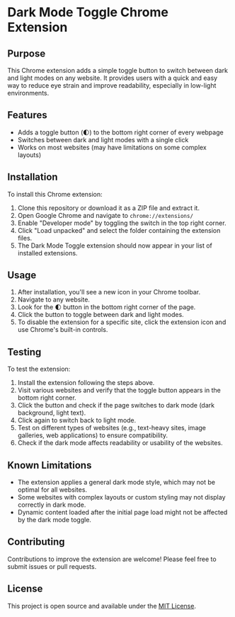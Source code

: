 # Dark Mode Toggle Chrome Extension

## Purpose

This Chrome extension adds a simple toggle button to switch between dark and light modes on any website. It provides users with a quick and easy way to reduce eye strain and improve readability, especially in low-light environments.

## Features

- Adds a toggle button (🌓) to the bottom right corner of every webpage
- Switches between dark and light modes with a single click
- Works on most websites (may have limitations on some complex layouts)

## Installation

To install this Chrome extension:

1. Clone this repository or download it as a ZIP file and extract it.
2. Open Google Chrome and navigate to `chrome://extensions/`
3. Enable "Developer mode" by toggling the switch in the top right corner.
4. Click "Load unpacked" and select the folder containing the extension files.
5. The Dark Mode Toggle extension should now appear in your list of installed extensions.

## Usage

1. After installation, you'll see a new icon in your Chrome toolbar.
2. Navigate to any website.
3. Look for the 🌓 button in the bottom right corner of the page.
4. Click the button to toggle between dark and light modes.
5. To disable the extension for a specific site, click the extension icon and use Chrome's built-in controls.

## Testing

To test the extension:

1. Install the extension following the steps above.
2. Visit various websites and verify that the toggle button appears in the bottom right corner.
3. Click the button and check if the page switches to dark mode (dark background, light text).
4. Click again to switch back to light mode.
5. Test on different types of websites (e.g., text-heavy sites, image galleries, web applications) to ensure compatibility.
6. Check if the dark mode affects readability or usability of the websites.

## Known Limitations

- The extension applies a general dark mode style, which may not be optimal for all websites.
- Some websites with complex layouts or custom styling may not display correctly in dark mode.
- Dynamic content loaded after the initial page load might not be affected by the dark mode toggle.

## Contributing

Contributions to improve the extension are welcome! Please feel free to submit issues or pull requests.

## License

This project is open source and available under the [MIT License](LICENSE).